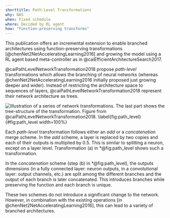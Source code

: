 ```yaml
---
shorttitle: Path-Level Transformations
why: NAS
when: Fixed schedule
where: Decided by RL agent
how: "Function-preserving transforms"
---
```

This publication offers an incremental extension to enable branched architectures
using function-preserving transformations [@chenNet2NetAcceleratingLearning2016]
and growing the model using a RL agent based meta-controller as in @caiEfficientArchitectureSearch2017.

@caiPathLevelNetworkTransformation2018 propose *path-level* transformations
which allows the branching of neural networks (whereas @chenNet2NetAcceleratingLearning2016
initially proposed just growing deeper and wider).
Instead of restricting the architecture space to sequences of layers,
@caiPathLevelNetworkTransformation2018 represent their network architecture as
trees.


![Illustration of a series of network transformations. The last part shows the tree-structure of the transformation. Figure from @caiPathLevelNetworkTransformation2018. \label{fig:path_level}](img/path_level){#fig:path_level width=100%}


Each *path-level* transformation follows either an *add* or a *concatenation*
merge scheme.
In the *add* scheme, a layer is replaced by two copies and each of their outputs
is multiplied by 0.5. This is similar to splitting a neuron, except on a layer
level. Transformation (a) in *@fig:path_level shows such a transformation.

In the *concatenation* scheme (step (b) in *@fig:path_level), the outputs dimensions (in a fully connected
layer: neuron outputs, in a convolutional layer: output channels, etc.)
are split among the different branches and the output of each branch is later
concatenated. This introduces branches while preserving the function and each
branch is unique.

These two schemes do not introduce a significant change to the network. However,
in combination with the existing operations [in @chenNet2NetAcceleratingLearning2016],
this can lead to a variety of branched architectures.
